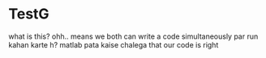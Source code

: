 # TestG

what is this?
ohh.. means we both can write a code simultaneously
par run kahan karte h? matlab pata kaise chalega that our code is right
